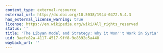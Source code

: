 ```yaml
---
content_type: external-resource
external_url: http://dx.doi.org/10.5038/1944-0472.5.4.3
has_external_license_warning: true
license: https://en.wikipedia.org/wiki/All_rights_reserved
status: ''
title: 'The Libyan Model and Strategy: Why it Won''t Work in Syria'
uid: 3aefe82a-4117-4517-9ff8-9e8392e5a448
wayback_url: ''
---
```

